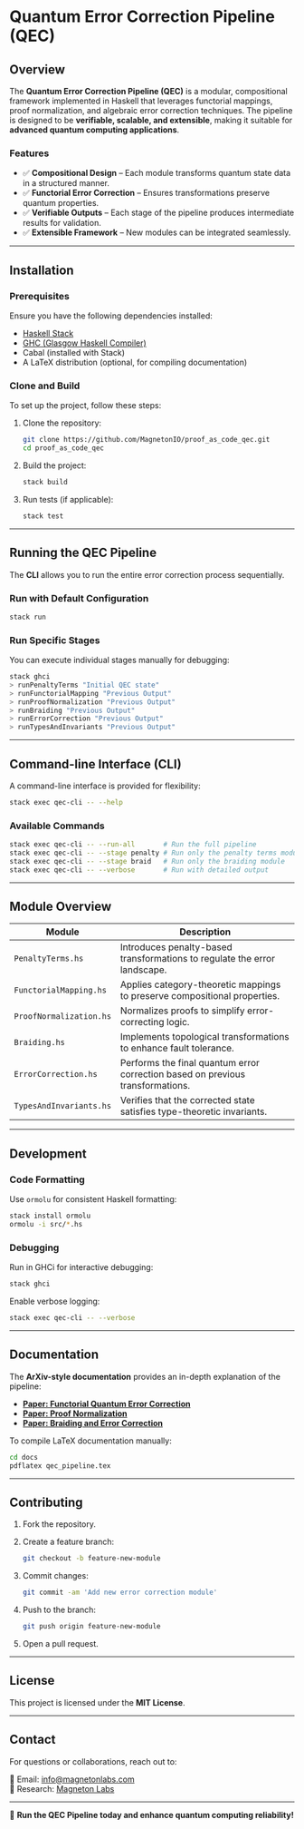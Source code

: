 # Quantum Error Correction Pipeline (QEC)

## Overview

The **Quantum Error Correction Pipeline (QEC)** is a modular, compositional framework implemented in Haskell that leverages functorial mappings, proof normalization, and algebraic error correction techniques. The pipeline is designed to be **verifiable, scalable, and extensible**, making it suitable for **advanced quantum computing applications**.

### Features

- ✅ **Compositional Design** – Each module transforms quantum state data in a structured manner.  
- ✅ **Functorial Error Correction** – Ensures transformations preserve quantum properties.  
- ✅ **Verifiable Outputs** – Each stage of the pipeline produces intermediate results for validation.  
- ✅ **Extensible Framework** – New modules can be integrated seamlessly.  

---

## Installation

### Prerequisites

Ensure you have the following dependencies installed:

- [Haskell Stack](https://docs.haskellstack.org/en/stable/install_and_upgrade/)
- [GHC (Glasgow Haskell Compiler)](https://www.haskell.org/ghc/)
- Cabal (installed with Stack)
- A LaTeX distribution (optional, for compiling documentation)

### Clone and Build

To set up the project, follow these steps:

1. Clone the repository:

   ```sh
   git clone https://github.com/MagnetonIO/proof_as_code_qec.git
   cd proof_as_code_qec
   ```

2. Build the project:

   ```sh
   stack build
   ```

3. Run tests (if applicable):

   ```sh
   stack test
   ```

---

## Running the QEC Pipeline

The **CLI** allows you to run the entire error correction process sequentially.

### Run with Default Configuration

```sh
stack run
```

### Run Specific Stages

You can execute individual stages manually for debugging:

```sh
stack ghci
> runPenaltyTerms "Initial QEC state"
> runFunctorialMapping "Previous Output"
> runProofNormalization "Previous Output"
> runBraiding "Previous Output"
> runErrorCorrection "Previous Output"
> runTypesAndInvariants "Previous Output"
```

---

## Command-line Interface (CLI)

A command-line interface is provided for flexibility:

```sh
stack exec qec-cli -- --help
```

### Available Commands

```sh
stack exec qec-cli -- --run-all       # Run the full pipeline
stack exec qec-cli -- --stage penalty # Run only the penalty terms module
stack exec qec-cli -- --stage braid   # Run only the braiding module
stack exec qec-cli -- --verbose       # Run with detailed output
```

---

## Module Overview

| Module                  | Description |
|-------------------------|-------------|
| `PenaltyTerms.hs`       | Introduces penalty-based transformations to regulate the error landscape. |
| `FunctorialMapping.hs`  | Applies category-theoretic mappings to preserve compositional properties. |
| `ProofNormalization.hs` | Normalizes proofs to simplify error-correcting logic. |
| `Braiding.hs`           | Implements topological transformations to enhance fault tolerance. |
| `ErrorCorrection.hs`    | Performs the final quantum error correction based on previous transformations. |
| `TypesAndInvariants.hs` | Verifies that the corrected state satisfies type-theoretic invariants. |

---

## Development

### Code Formatting

Use `ormolu` for consistent Haskell formatting:

```sh
stack install ormolu
ormolu -i src/*.hs
```

### Debugging

Run in GHCi for interactive debugging:

```sh
stack ghci
```

Enable verbose logging:

```sh
stack exec qec-cli -- --verbose
```

---

## Documentation

The **ArXiv-style documentation** provides an in-depth explanation of the pipeline:

- **[Paper: Functorial Quantum Error Correction](docs/qec_pipeline.pdf)**
- **[Paper: Proof Normalization](docs/proof_normalization.pdf)**
- **[Paper: Braiding and Error Correction](docs/braiding.pdf)**

To compile LaTeX documentation manually:

```sh
cd docs
pdflatex qec_pipeline.tex
```

---

## Contributing

1. Fork the repository.

2. Create a feature branch:

   ```sh
   git checkout -b feature-new-module
   ```

3. Commit changes:

   ```sh
   git commit -am 'Add new error correction module'
   ```

4. Push to the branch:

   ```sh
   git push origin feature-new-module
   ```

5. Open a pull request.

---

## License

This project is licensed under the **MIT License**.

---

## Contact

For questions or collaborations, reach out to:

📧 Email: [info@magnetonlabs.com](mailto:info@magnetonlabs.com)  
🔬 Research: [Magneton Labs](https://magnetonlabs.com)

---

🚀 **Run the QEC Pipeline today and enhance quantum computing reliability!**
